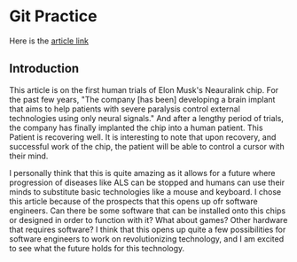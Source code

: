 # Git Practice

Here is the [article link](https://www.cnbc.com/2024/01/29/elon-musks-neuralink-implants-brain-tech-in-human-patient-for-the-first-time.html?utm_source=tldrnewsletter)

## Introduction

This article is on the first human trials of Elon Musk's Neauralink chip. For the past few years, "The company [has been] developing a brain implant that aims to help patients with severe paralysis control external technologies using only neural signals." And after a lengthy period of trials, the company has finally implanted the chip into a human patient. This Patient is recovering well. It is interesting to note that upon recovery, and successful work of the chip, the patient will be able to control a cursor with their mind. 

I personally think that this is quite amazing as it allows for a future where progression of diseases like ALS can be stopped and humans can use their minds to substitute basic technologies like a mouse and keyboard. I chose this article because of the prospects that this opens up ofr software engineers. Can there be some software that can be installed onto this chips or designed in order to function with it? What about games? Other hardware that requires software? I think that this opens up quite a few possibilities for software engineers to work on revolutionizing technology, and I am excited to see what the future holds for this technology.